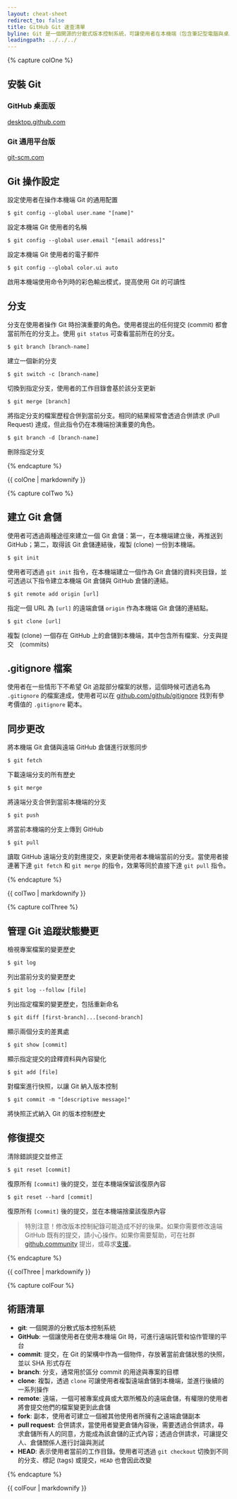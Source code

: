 ```yaml
---
layout: cheat-sheet
redirect_to: false
title: GitHub Git 速查清單
byline: Git 是一個開源的分散式版本控制系統，可讓使用者在本機端（包含筆記型電腦與桌上型電腦）進行 GitHub 上的操作，這份速查清單羅列了使用者經常使用的指令，以提供使用者可快速參照。
leadingpath: ../../../
---
```


{% capture colOne %}
## 安裝 Git

### GitHub 桌面版
[desktop.github.com](https://desktop.github.com)

### Git 通用平台版
[git-scm.com](https://git-scm.com)

## Git 操作設定
設定使用者在操作本機端 Git 的通用配置

```$ git config --global user.name "[name]"```

設定本機端 Git 使用者的名稱

```$ git config --global user.email "[email address]"```

設定本機端 Git 使用者的電子郵件

```$ git config --global color.ui auto```

啟用本機端使用命令列時的彩色輸出模式，提高使用 Git 的可讀性

## 分支

分支在使用者操作 Git 時扮演重要的角色。使用者提出的任何提交 (commit) 都會當前所在的分支上。使用 `git status` 可查看當前所在的分支。

```$ git branch [branch-name]```

建立一個新的分支

```$ git switch -c [branch-name]```

切換到指定分支，使用者的工作目錄會基於該分支更新

```$ git merge [branch]```

將指定分支的檔案歷程合併到當前分支。相同的結果經常會透過合併請求 (Pull Request) 達成，但此指令仍在本機端扮演重要的角色。

```$ git branch -d [branch-name]```

刪除指定分支

{% endcapture %}
<div class="col-md-6">
{{ colOne | markdownify }}
</div>


{% capture colTwo %}

## 建立 Git 倉儲

使用者可透過兩種途徑來建立一個 Git 倉儲：第一，在本機端建立後，再推送到 GitHub；第二，取得該 Git 倉儲連結後，複製 (clone) 一份到本機端。

```$ git init```

使用者可透過 `git init` 指令，在本機端建立一個作為 Git 倉儲的資料夾目錄，並可透過以下指令建立本機端 Git 倉儲與 GitHub 倉儲的連結。

```$ git remote add origin [url]```

指定一個 URL 為 `[url]` 的遠端倉儲 `origin` 作為本機端 Git 倉儲的連結點。

```$ git clone [url]```

複製 (clone) 一個存在 GitHub 上的倉儲到本機端，其中包含所有檔案、分支與提交　(commits)

## .gitignore 檔案

使用者在一些情形下不希望 Git 追蹤部分檔案的狀態，這個時候可透過名為 `.gitignore` 的檔案達成，使用者可以在 [github.com/github/gitignore](https://github.com/github/gitignore) 找到有參考價值的 `.gitignore` 範本。

## 同步更改

將本機端 Git 倉儲與遠端 GitHub 倉儲進行狀態同步

```$ git fetch```

下載遠端分支的所有歷史

```$ git merge```

將遠端分支合併到當前本機端的分支

```$ git push```

將當前本機端的分支上傳到 GitHub

```$ git pull```

讀取 GitHub 遠端分支的對應提交，來更新使用者本機端當前的分支。當使用者接連著下達 `git fetch` 和 `git merge` 的指令，效果等同於直接下達 `git pull` 指令。

{% endcapture %}
<div class="col-md-6">
{{ colTwo | markdownify }}
</div>
<div class="clearfix"></div>

{% capture colThree %}

## 管理 Git 追蹤狀態變更

檢視專案檔案的變更歷史

```$ git log```

列出當前分支的變更歷史

```$ git log --follow [file]```

列出指定檔案的變更歷史，包括重新命名

```$ git diff [first-branch]...[second-branch]```

顯示兩個分支的差異處

```$ git show [commit]```

顯示指定提交的詮釋資料與內容變化

```$ git add [file]```

對檔案進行快照，以讓 Git 納入版本控制

```$ git commit -m "[descriptive message]"```

將快照正式納入 Git 的版本控制歷史

## 修復提交

清除錯誤提交並修正

```$ git reset [commit]```

復原所有 `[commit]` 後的提交，並在本機端保留該復原內容

```$ git reset --hard [commit]```

復原所有 `[commit]` 後的提交，並在本機端捨棄該復原內容

> 特別注意！修改版本控制紀錄可能造成不好的後果。如果你需要修改遠端 GitHub 既有的提交，請小心操作。如果你需要幫助，可在社群 [github.community](https://github.community) 提出，或尋求[支援](https://support.github.com/)。

{% endcapture %}
<div class="col-md-6">
{{ colThree | markdownify }}
</div>

{% capture colFour %}

## 術語清單

- **git**: 一個開源的分散式版本控制系統
- **GitHub**: 一個讓使用者在使用本機端 Git 時，可進行遠端託管和協作管理的平台
- **commit**: 提交，在 Git 的架構中作為一個物件，存放著當前倉儲狀態的快照，並以 SHA 形式存在
- **branch**: 分支，通常用於區分 commit 的用途與專案的目標
- **clone**: 複製，透過 `clone` 可讓使用者複製遠端倉儲到本機端，並進行後續的一系列操作
- **remote**: 遠端，一個可被專案成員或大眾所觸及的遠端倉儲，有權限的使用者將會提交他們的檔案變更到此倉儲
- **fork**: 副本，使用者可建立一個被其他使用者所擁有之遠端倉儲副本
- **pull request**: 合併請求，當使用者變更倉儲內容後，需要透過合併請求，尋求倉儲所有人的同意，方能成為該倉儲的正式內容；透過合併請求，可讓提交人、倉儲關係人進行討論與測試
- **HEAD**: 表示使用者當前的工作目錄。使用者可透過 `git checkout` 切換到不同的分支、標記 (tags) 或提交，`HEAD` 也會因此改變

{% endcapture %}
<div class="col-md-6">
{{ colFour | markdownify }}
</div>
<div class="clearfix"></div>
